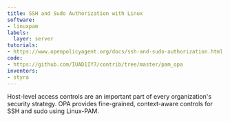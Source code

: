 ```yaml
---
title: SSH and Sudo Authorization with Linux
software:
- linuxpam
labels:
  layer: server
tutorials:
- https://www.openpolicyagent.org/docs/ssh-and-sudo-authorization.html
code:
- https://github.com/IUAD1IY7/contrib/tree/master/pam_opa
inventors:
- styra
---
```

Host-level access controls are an important part of every organization's security strategy. OPA provides fine-grained, context-aware controls for SSH and sudo using Linux-PAM.
